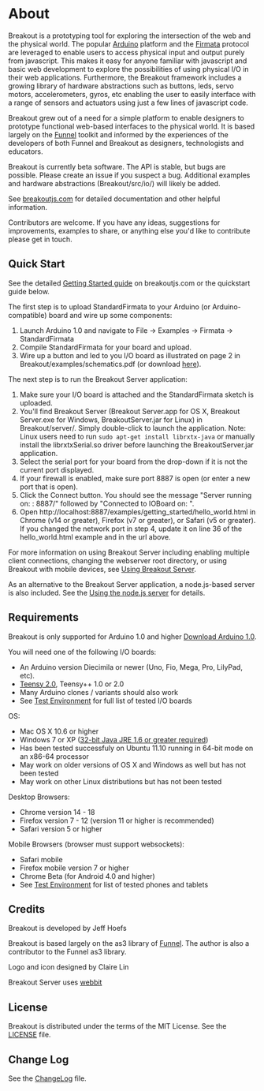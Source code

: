 About
===

Breakout is a prototyping tool for exploring the intersection of the web and the physical world. The popular [Arduino](http://arduino.cc) platform and the [Firmata](http://firmata.org) protocol are leveraged to enable users to access physical input and output purely from javascript. This makes it easy for anyone familiar with javascript and basic web development to explore the possibilities of using physical I/O in their web applications. Furthermore, the Breakout framework includes a growing library of hardware abstractions such as buttons, leds, servo motors, accelerometers, gyros, etc enabling the user to easily interface with a range of sensors and actuators using just a few lines of javascript code.

Breakout grew out of a need for a simple platform to enable designers to prototype functional web-based interfaces to the physical world. It is based largely on the [Funnel](http://funnel.cc) toolkit and informed by the experiences of the developers of both Funnel and Breakout as designers, technologists and educators.

Breakout is currently beta software. The API is stable, but bugs are possible. Please create an issue if you suspect a bug. Additional examples and hardware abstractions (Breakout/src/io/) will likely be added.

See [breakoutjs.com](http://breakoutjs.com) for detailed documentation and other helpful information.

Contributors are welcome. If you have any ideas, suggestions for improvements, examples to share, or anything else you'd like to contribute please get in touch.


Quick Start
---

See the detailed [Getting Started guide](http://breakoutjs.com/getting-started/) on breakoutjs.com or the quickstart guide below.

The first step is to upload StandardFirmata to your Arduino (or Arduino-compatible) board and wire up some components:

1. Launch Arduino 1.0 and navigate to File -> Examples -> Firmata -> StandardFirmata
2. Compile StandardFirmata for your board and upload.
3. Wire up a button and led to you I/O board as illustrated on page 2 in Breakout/examples/schematics.pdf (or download [here](http://breakoutjs.com/examples/schematics.pdf)).

The next step is to run the Breakout Server application:

1. Make sure your I/O board is attached and the StandardFirmata sketch is uploaded. 
2. You'll find Breakout Server (Breakout Server.app for OS X, Breakout Server.exe for Windows, BreakoutServer.jar for Linux) in Breakout/server/. Simply double-click to launch the application. Note: Linux users need to run ```sudo apt-get install librxtx-java``` or manually install the librxtxSerial.so driver before launching the BreakoutServer.jar application.
3. Select the serial port for your board from the drop-down if it is not the current port displayed.
4. If your firewall is enabled, make sure port 8887 is open (or enter a new port that is open).
5. Click the Connect button. You should see the message "Server running on: <your server name>: 8887/" followed by "Connected to IOBoard on: <serial port name>".
6. Open http://localhost:8887/examples/getting_started/hello_world.html in Chrome (v14 or greater), Firefox (v7 or greater), or Safari (v5 or greater). If you changed the network port in step 4, update it on line 36 of the hello_world.html example and in the url above.

For more information on using Breakout Server including enabling multiple client connections, changing the webserver root directory, or using Breakout with mobile devices, see [Using Breakout Server](http://breakoutjs.com/using-breakout-server/).

As an alternative to the Breakout Server application, a node.js-based server is also included. See the [Using the node.js server](https://github.com/soundanalogous/Breakout/wiki/Using-the-node.js-server) for details.  


Requirements
---

Breakout is only supported for Arduino 1.0 and higher [Download Arduino 1.0](http://arduino.cc/en/Main/Software).

You will need one of the following I/O boards:

- An Arduino version Diecimila or newer (Uno, Fio, Mega, Pro, LilyPad, etc). 
- [Teensy 2.0](http://www.pjrc.com/teensy/), Teensy++ 1.0 or 2.0
- Many Arduino clones / variants should also work
- See [Test Environment](https://github.com/soundanalogous/Breakout/wiki/Test-Environment) for full list of tested I/O boards

OS:

- Mac OS X 10.6 or higher
- Windows 7 or XP ([32-bit Java JRE 1.6 or greater required](http://www.java.com/en/download/index.jsp))
- Has been tested successfuly on Ubuntu 11.10 running in 64-bit mode on an x86-64 processor
- May work on older versions of OS X and Windows as well but has not been tested
- May work on other Linux distributions but has not been tested

Desktop Browsers:

- Chrome version 14 - 18
- Firefox version 7 - 12 (version 11 or higher is recommended)
- Safari version 5 or higher

Mobile Browsers (browser must support websockets):

- Safari mobile
- Firefox mobile version 7 or higher
- Chrome Beta (for Android 4.0 and higher)
- See [Test Environment](https://github.com/soundanalogous/Breakout/wiki/Test-Environment) for list of tested phones and tablets

Credits
---
Breakout is developed by Jeff Hoefs

Breakout is based largely on the as3 library of [Funnel](http://funnel.cc). The author is also a contributor to the Funnel as3 library.

Logo and icon designed by Claire Lin

Breakout Server uses [webbit](https://github.com/webbit/webbit)

License
---
Breakout is distributed under the terms of the MIT License. See the [LICENSE](https://raw.github.com/soundanalogous/Breakout/master/LICENSE) file.

Change Log
---
See the [ChangeLog](https://github.com/soundanalogous/Breakout/blob/master/ChangeLog) file.
